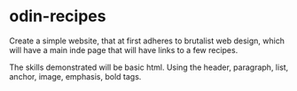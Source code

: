 # odin-recipes

Create a simple website, that at first adheres to brutalist web design, which will have a main inde page that will have links to a few recipes.

The skills demonstrated will be basic html. Using the header, paragraph, list, anchor, image, emphasis, bold tags.